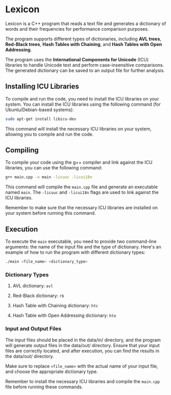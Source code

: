 # Lexicon

Lexicon is a C++ program that reads a text file and generates a dictionary of words and their frequencies for performance comparison purposes.

The program supports different types of dictionaries, including **AVL trees**, **Red-Black trees**, **Hash Tables with Chaining**, and **Hash Tables with Open Addressing**.

The program uses the **International Components for Unicode** (ICU) libraries to handle Unicode text and perform case-insensitive comparisons. The generated dictionary can be saved to an output file for further analysis.

## Installing ICU Libraries

To compile and run the code, you need to install the ICU libraries on your system. You can install the ICU libraries using the following command (for Ubuntu/Debian-based systems):

```bash
sudo apt-get install libicu-dev
```

This command will install the necessary ICU libraries on your system, allowing you to compile and run the code.

## Compiling

To compile your code using the g++ compiler and link against the ICU libraries, you can use the following command:

```bash
g++ main.cpp -o main -licuuc -licui18n
```

This command will compile the `main.cpp` file and generate an executable named `main`. The `-licuuc` and `-licui18n` flags are used to link against the ICU libraries.

Remember to make sure that the necessary ICU libraries are installed on your system before running this command.

## Execution

To execute the `main` executable, you need to provide two command-line arguments: the name of the input file and the type of dictionary. Here's an example of how to run the program with different dictionary types:

```bash
./main <file_name> <dictionary_type>
```

### Dictionary Types

1. AVL dictionary: `avl`

2. Red-Black dictionary: `rb`

3. Hash Table with Chaining dictionary: `htc`

4. Hash Table with Open Addressing dictionary: `hto`

### Input and Output Files

The input files should be placed in the data/in/ directory, and the program will generate output files in the data/out/ directory. Ensure that your input files are correctly located, and after execution, you can find the results in the data/out/ directory.

Make sure to replace `<file_name>` with the actual name of your input file, and choose the appropriate dictionary type.

Remember to install the necessary ICU libraries and compile the `main.cpp` file before running these commands.
